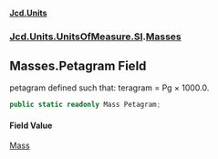 #### [Jcd.Units](index 'index')
### [Jcd.Units.UnitsOfMeasure.SI](Jcd.Units.UnitsOfMeasure.SI 'Jcd.Units.UnitsOfMeasure.SI').[Masses](Masses 'Jcd.Units.UnitsOfMeasure.SI.Masses')

## Masses.Petagram Field

petagram defined such that: teragram = Pg × 1000.0.

```csharp
public static readonly Mass Petagram;
```

#### Field Value
[Mass](Mass 'Jcd.Units.UnitTypes.Mass')